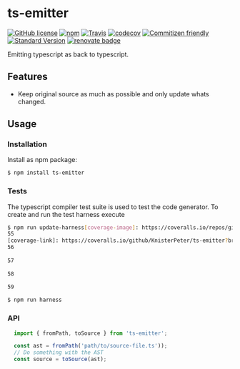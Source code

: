 # ts-emitter

[![GitHub license][license-image]][license-link]
[![npm][npm-image]][npm-link]
[![Travis][ci-image]][ci-link]
[![codecov](https://codecov.io/gh/KnisterPeter/ts-emitter/branch/master/graph/badge.svg)](https://codecov.io/gh/KnisterPeter/ts-emitter)
[![Commitizen friendly][commitizen-image]][commitizen-link]
[![Standard Version][standard-version-image]][standard-version-link]
[![renovate badge](https://img.shields.io/badge/renovate-enabled-brightgreen.svg)](https://renovateapp.com/)

Emitting typescript as back to typescript.

## Features

* Keep original source as much as possible and only update whats changed.

## Usage

### Installation

Install as npm package:

```sh
$ npm install ts-emitter
```

### Tests

The typescript compiler test suite is used to test the code generator.
To create and run the test harness execute

```sh
$ npm run update-harness[coverage-image]: https://coveralls.io/repos/github/KnisterPeter/ts-emitter/badge.svg?branch=master
55
[coverage-link]: https://coveralls.io/github/KnisterPeter/ts-emitter?branch=master
56
​
57
​
58
​
59

$ npm run harness
```

### API

```typescript
  import { fromPath, toSource } from 'ts-emitter';

  const ast = fromPath('path/to/source-file.ts'));
  // Do something with the AST
  const source = toSource(ast);
```


[license-image]: https://img.shields.io/github/license/KnisterPeter/ts-emitter.svg
[license-link]: https://github.com/KnisterPeter/ts-emitter
[npm-image]: https://img.shields.io/npm/v/ts-emitter.svg
[npm-link]: https://www.npmjs.com/package/ts-emitter
[ci-image]: https://img.shields.io/travis/KnisterPeter/ts-emitter.svg
[ci-link]: https://travis-ci.org/KnisterPeter/ts-emitter
[commitizen-image]: https://img.shields.io/badge/commitizen-friendly-brightgreen.svg
[commitizen-link]: http://commitizen.github.io/cz-cli/
[standard-version-image]: https://img.shields.io/badge/release-standard%20version-brightgreen.svg
[standard-version-link]: https://github.com/conventional-changelog/standard-version
